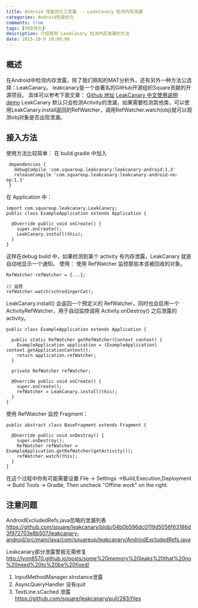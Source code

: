 ```yaml
---
title: Android 性能优化工具篇 -- LeakCanary 检测内存泄漏
categories: Android性能优化
comments: true
tags: [内存优化]
description: 介绍使用 LeakCanary 检测内存泄漏的方法
date: 2015-10-9 10:00:00
---
```


## 概述

在Android中检测内存泄露，除了我们熟知的MAT分析外，还有另外一种方法公选择：LeakCanary。
leakcanary是一个由著名的GitHub开源组织Square贡献的开源项目。
具体可以参考下面文章：
[Github 地址](https://github.com/square/leakcanary)
[LeakCanary 中文使用说明](http://www.liaohuqiu.net/cn/posts/leak-canary-read-me/)
[demo](https://github.com/liaohuqiu/leakcanary-demo)
LeakCanary 默认只会检测Activity的泄漏，如果需要检测其他类，可以使用LeakCanary.install返回的RefWatcher，调用RefWatcher.watch(obj)就可以观测obj对象是否出现泄漏。

## 接入方法

使用方法比较简单：
在 build.gradle 中加入

```
 dependencies {
   debugCompile 'com.squareup.leakcanary:leakcanary-android:1.3'
   releaseCompile 'com.squareup.leakcanary:leakcanary-android-no-op:1.3'
 }
```

在 Application 中：

```
import com.squareup.leakcanary.LeakCanary;
public class ExampleApplication extends Application {

  @Override public void onCreate() {
    super.onCreate();
    LeakCanary.install(this);
  }
}
```

这样在debug build 中，如果检测到某个 activity 有内存泄露，LeakCanary 就是自动地显示一个通知。
使用：
使用 RefWatcher 监控那些本该被回收的对象。

```
RefWatcher refWatcher = {...};

// 监控
refWatcher.watch(schrodingerCat);
```

LeakCanary.install() 会返回一个预定义的 RefWatcher，同时也会启用一个 ActivityRefWatcher，用于自动监控调用 Activity.onDestroy() 之后泄露的 activity。

```
public class ExampleApplication extends Application {

  public static RefWatcher getRefWatcher(Context context) {
    ExampleApplication application = (ExampleApplication) context.getApplicationContext();
    return application.refWatcher;
  }

  private RefWatcher refWatcher;

  @Override public void onCreate() {
    super.onCreate();
    refWatcher = LeakCanary.install(this);
  }
}

```

使用 RefWatcher 监控 Fragment：

```
public abstract class BaseFragment extends Fragment {

  @Override public void onDestroy() {
    super.onDestroy();
    RefWatcher refWatcher = ExampleApplication.getRefWatcher(getActivity());
    refWatcher.watch(this);
  }
}
```

在这个过程中你有可能需要设置 File -> Settings ->Build,Execution,Deployment -> Build Tools -> Gradle, Then uncheck "Offline work" on the right.

## 注意问题

AndroidExcludedRefs.java忽略的泄漏列表
https://github.com/square/leakcanary/blob/04b0b596dc0119d5056f63186d3f972703e8b507/leakcanary-android/src/main/java/com/squareup/leakcanary/AndroidExcludedRefs.java

Leakcanary部分泄露警报无需修复
http://lynn8570.github.io/posts/some%20memory%20leaks%20that%20no%20need%20to%20be%20fixed/

 1. InputMethodManager.sInstance泄露
 2. AsyncQueryHandler 没有quit
 3. TextLine.sCached 泄露  https://github.com/square/leakcanary/pull/283/files